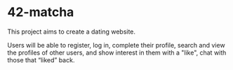 # 42-matcha

This project aims to create a dating website.

Users will be able to register, log in, complete their profile, search and view the profiles of other users, and show interest in them with a "like", chat with those that “liked” back.
